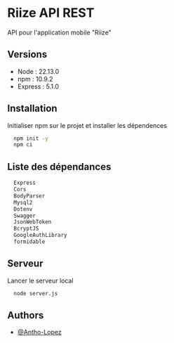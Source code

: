 
# Riize API REST

API pour l'application mobile "Riize"


## Versions
- Node : 22.13.0
- npm : 10.9.2
- Express : 5.1.0

## Installation

Initialiser npm sur le projet et installer les dépendences 

```bash
  npm init -y
  npm ci
```

## Liste des dépendances  

```bash
  Express
  Cors
  BodyParser
  Mysql2
  Dotenv
  Swagger
  JsonWebToken
  BcryptJS
  GoogleAuthLibrary
  formidable
```

## Serveur

Lancer le serveur local  

```bash
  node server.js
```

    
## Authors

- [@Antho-Lopez](https://github.com/Antho-Lopez)

